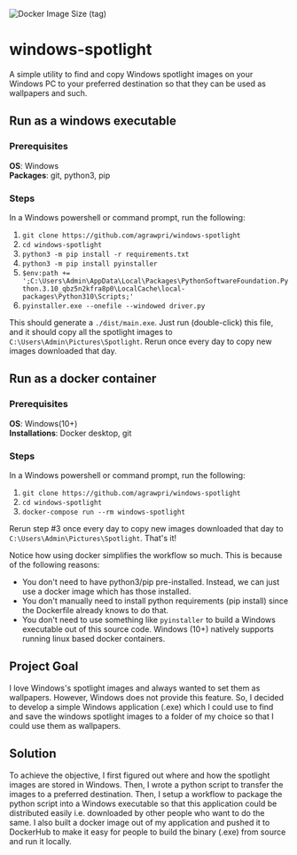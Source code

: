 ![Docker Image Size (tag)](https://img.shields.io/docker/image-size/agrawpri/windows-spotlight/latest)

# windows-spotlight
A simple utility to find and copy Windows spotlight images on your Windows PC to your preferred destination so that they
can be used as wallpapers and such.

## Run as a windows executable
### Prerequisites
**OS**: Windows   
**Packages**: git, python3, pip

### Steps
In a Windows powershell or command prompt, run the following:
1. `git clone https://github.com/agrawpri/windows-spotlight`
2. `cd windows-spotlight`
3. `python3 -m pip install -r requirements.txt`
4. `python3 -m pip install pyinstaller`
5. `$env:path += ';C:\Users\Admin\AppData\Local\Packages\PythonSoftwareFoundation.Python.3.10_qbz5n2kfra8p0\LocalCache\local-packages\Python310\Scripts;'`
6. `pyinstaller.exe --onefile --windowed driver.py`

This should generate a `./dist/main.exe`. Just run (double-click) this file, and it should copy all the spotlight images
to `C:\Users\Admin\Pictures\Spotlight`. Rerun once every day to copy new images downloaded that day.

## Run as a docker container
### Prerequisites
**OS**: Windows(10+)  
**Installations**: Docker desktop, git

### Steps
In a Windows powershell or command prompt, run the following:
1. `git clone https://github.com/agrawpri/windows-spotlight`
2. `cd windows-spotlight`
3. `docker-compose run --rm windows-spotlight`

Rerun step #3 once every day to copy new images downloaded that day to `C:\Users\Admin\Pictures\Spotlight`. That's it! 

Notice how using docker simplifies the workflow so much. This is because of the following reasons:
- You don't need to have python3/pip pre-installed. Instead, we can just use a docker image which has those installed.
- You don't manually need to install python requirements (pip install) since the Dockerfile already knows to do that.
- You don't need to use something like `pyinstaller` to build a Windows executable out of this source code. Windows (10+)
natively supports running linux based docker containers.

## Project Goal
I love Windows's spotlight images and always wanted to set them as wallpapers. However, Windows does not provide this feature. So, I decided to develop a simple Windows application (.exe) which I could use to find and save the windows spotlight images to a folder of my choice so that I could use them as wallpapers.

## Solution
To achieve the objective, I first figured out where and how the spotlight images are stored in Windows. Then, I wrote a python script to transfer the images to a preferred destination. Then, I setup a workflow to package the python script into a Windows executable so that this application could be distributed easily i.e. downloaded by other people who want to do the same. I also built a docker image out of my application and pushed it to DockerHub to make it easy for people to build the binary (.exe) from source and run it locally.
